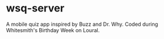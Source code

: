 # wsq-server
A mobile quiz app inspired by Buzz and Dr. Why.
Coded during Whitesmith's Birthday Week on Loural.
